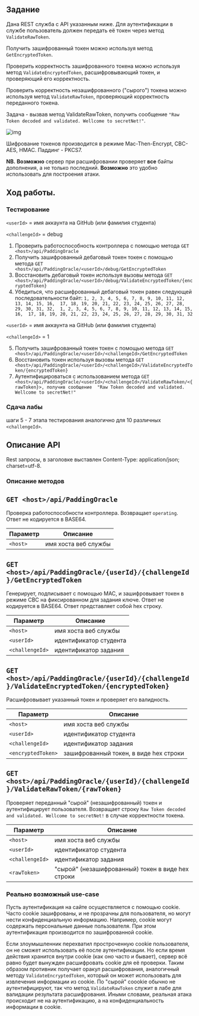 ﻿## Задание

Дана REST служба с API указанным ниже. Для аутентификации в службе пользователь должен передать её токен через метод `ValidateRawToken`.

Получить зашифрованный токен можно используя метод `GetEncryptedToken`.

Проверить корректность зашифрованного токена можно используя метод `ValidateEncryptedToken`, расшифровывающий токен, и проверяющий его корректность.

Проверить корректность незашифрованного ("сырого") токена можно используя метод `ValidateRawToken`, проверяющий корректность переданного токена.

Задача - вызвав метод ValidateRawToken, получить сообщение `"Raw Token decoded and validated. Wellcome to secretNet!"`.

![img](https://encrypted-tbn0.gstatic.com/images?q=tbn:ANd9GcQX4z5lwmoUFkg9VuiJu0saTIbCorr-2RWeWb0Lf76wpIlIu7fQ&s)

Шифрование токенов производится в режиме Mac-Then-Encrypt, CBC-AES, HMAC. Паддинг - PKCS7.

**NB.** **Возможно** сервер при расшифровании проверяет **все** байты дополнения, а не только последний. **Возможно** это удобно использовать для построения атаки.

## Ход работы.

### Тестирование 

`<userId>` = имя аккаунта на GitHub  (или фамилия студента)

`<challengeId>` = debug


1. Проверить работоспособность контроллера с помощью метода `GET <host>/api/PaddingOracle`
2. Получить зашифрованный дебаговый токен токен с помощью метода `GET <host>/api/PaddingOracle/<userId>/debug/GetEncryptedToken`
3. Восстановить дебаговый токен используя вызовы метода `GET <host>/api/PaddingOracle/<userId>/debug/ValidateEncryptedToken/{encryptedToken}`
4. Убедиться, что расшифрованный дебаговый токен равен следующей последовательности байт: 
                               `1, 2, 3, 4, 5, 6, 7, 8, 9, 10, 11, 12, 13, 14, 15, 16, 
                            17, 18, 19, 20, 21, 22, 23, 24, 25, 26, 27, 28, 29, 30, 31, 32, 
                            1, 2, 3, 4, 5, 6, 7, 8, 9, 10, 11, 12, 13, 14, 15, 16, 
                            17, 18, 19, 20, 21, 22, 23, 24, 25, 26, 27, 28, 29, 30, 31, 32`

`<userId>` = имя аккаунта на GitHub  (или фамилия студента)

`<challengeId>` = 1


5. Получить зашифрованный токен токен с помощью метода `GET <host>/api/PaddingOracle/<userId>/<challengeId>/GetEncryptedToken`
6. Восстановить токен используя вызовы метода `GET <host>/api/PaddingOracle/<userId>/<challengeId>/ValidateEncryptedToken/{encryptedToken}`
7. Аутентифицироваться с использованием метода `GET <host>/api/PaddingOracle/<userId>/<challengeId>/ValidateRawToken/<{rawToken}>, получив сообщение 
"Raw Token decoded and validated. Wellcome to secretNet!"`


### Сдача лабы
шаги 5 - 7 этапа тестирования аналогично для 10 различных `<challengeId>`.

## Описание API

Rest запросы, в заголовке выставлен Content-Type: application/json; charset=utf-8.

### Описание методов

## `GET <host>/api/PaddingOracle`

Проверка работоспособности контроллера. Возвращает `operating`. Ответ не кодируется в BASE64.

| Параметр| Описание| 
| --- | --- 
| `<host>` | имя хоста веб службы


## `GET <host>/api/PaddingOracle/{userId}/{challengeId}/GetEncryptedToken`

Генерирует, подписывает с помощью MAC, и зашифровывает токен в режиме CBC на фиксированном для задания ключе.
Ответ не кодируется в BASE64.
Ответ представляет собой hex строку.

| Параметр| Описание| 
| --- | --- 
| `<host>` | имя хоста веб службы
| `<userId>` | идентификатор студента
| `<challengeId>` | идентификатор задания

## `GET <host>/api/PaddingOracle/{userId}/{challengeId}/ValidateEncryptedToken/{encryptedToken}`

Расшифровывает указанный токен и проверяет его валидность.

| Параметр| Описание| 
| --- | --- 
| `<host>` | имя хоста веб службы
| `<userId>` | идентификатор студента
| `<challengeId>` | идентификатор задания
| `<encryptedToken>` | зашифрованный токен, в виде hex строки

## `GET <host>/api/PaddingOracle/{userId}/{challengeId}/ValidateRawToken/{rawToken}`

Проверяет переданный "сырой" (незашифрованный) токен и аутентифицирует пользователя.
Возвращает строку `Raw Token decoded and validated. Wellcome to secretNet!` в случае корректности токена.

| Параметр| Описание| 
| --- | --- 
| `<host>` | имя хоста веб службы
| `<userId>` | идентификатор студента
| `<challengeId>` | идентификатор задания
| `<rawToken>` | "сырой" (незашифрованный) токен в виде hex строки

### Реально возможный use-case
Пусть аутентификация на сайте осуществляется с помощью cookie. Часто cookie зашифрованы, и не прозрачны для пользователя, но могут нести
конфиденциальную информацию. Например, cookie могут содержать персональные данные пользователя. При этом аутентификация производится по зашифрованной cookie.

Если злоумышленник перехватил простроченную cookie пользователя, он не сможет использовать её после аутентификации. Но если время действия хранится внутри cookie
(как оно часто и бывает), сервер всё равно будет вынужден расшифровать cookie для её проверки. Таким образом противник получает оракул расшифрования, аналогичный методу `ValidateEncryptedToken`,
который он может использовать для извлечения информации из cookie. По "сырой" coookie обычно не аутентифицируют, так что метод `ValidateRawToken` служит в лабе 
для валидации результата расшифрования. Иными словами, реальная атака происходит не на аутентификацию, а на конфиденциальность информации в cookie.
